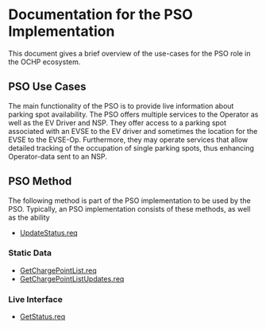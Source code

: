 # Documentation for the PSO Implementation

This document gives a brief overview of the use-cases for the PSO role in the OCHP ecosystem.

## PSO Use Cases

The main functionality of the PSO is to provide live information about parking spot availability.
The PSO offers multiple services to the Operator as well as the EV Driver and NSP. They offer access to a parking spot associated with an EVSE to the EV driver and sometimes the location for the EVSE to the EVSE-Op. Furthermore, they may operate services that allow detailed tracking of the occupation of single parking spots, thus enhancing Operator-data sent to an NSP.




## PSO Method
The following method is part of the PSO implementation to be used by the PSO.
Typically, an PSO implementation consists of these methods, as well as the ability 
- [UpdateStatus.req](/documentation/NewDocumentation.md/#updatestatusreq)

### Static Data
- [GetChargePointList.req](/documentation/NewDocumentation.md/#getchargepointlistreq)
- [GetChargePointListUpdates.req](/documentation/NewDocumentation.md/#getchargepointlistupdatesreq)
### Live Interface
- [GetStatus.req](/documentation/NewDocumentation.md/#getstatusreq)
